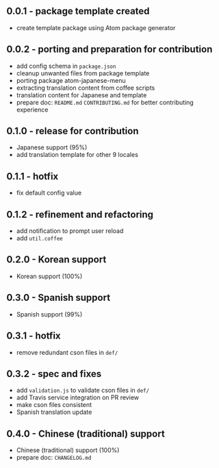 ## 0.0.1 - package template created
* create template package using Atom package generator


## 0.0.2 - porting and preparation for contribution
* add config schema in `package.json`
* cleanup unwanted files from package template
* porting package atom-japanese-menu
* extracting translation content from coffee scripts
* translation content for Japanese and template
* prepare doc: `README.md` `CONTRIBUTING.md` for better contributing experience


## 0.1.0 - release for contribution
* Japanese support (95%)
* add translation template for other 9 locales


## 0.1.1 - hotfix
* fix default config value


## 0.1.2 - refinement and refactoring
* add notification to prompt user reload
* add `util.coffee`


## 0.2.0 - Korean support
* Korean support (100%)


## 0.3.0 - Spanish support
* Spanish support (99%)


## 0.3.1 - hotfix
* remove redundant cson files in `def/`


## 0.3.2 - spec and fixes
* add `validation.js` to validate cson files in `def/`
* add Travis service integration on PR review
* make cson files consistent
* Spanish translation update


## 0.4.0 - Chinese (traditional) support
* Chinese (traditional) support (100%)
* prepare doc: `CHANGELOG.md`
